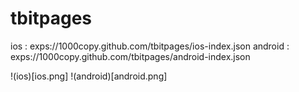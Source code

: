 # tbitpages

ios :  exps://1000copy.github.com/tbitpages/ios-index.json
android :  exps://1000copy.github.com/tbitpages/android-index.json

!(ios)[ios.png]
!(android)[android.png]